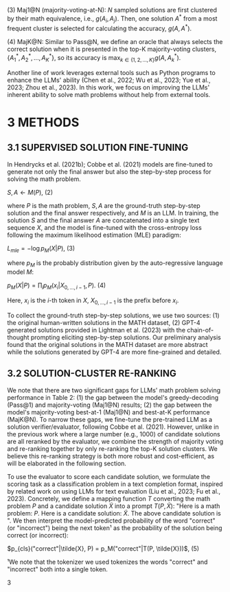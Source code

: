 (3) Maj1@N (majority-voting-at-N): $N$ sampled solutions are first clustered by their math equivalence, i.e., $g(A_i, A_j)$. Then, one solution $A^*$ from a most frequent cluster is selected for calculating the accuracy, $g(A, A^*)$.

(4) MajK@N: Similar to Pass@N, we define an oracle that always selects the correct solution when it is presented in the top-K majority-voting clusters, $\{A_1^*, A_2^*, ..., A_K^*\}$, so its accuracy is $\max_{k\in\{1,2,...,K\}} g(A, A_k^*)$.

Another line of work leverages external tools such as Python programs to enhance the LLMs' ability (Chen et al., 2022; Wu et al., 2023; Yue et al., 2023; Zhou et al., 2023). In this work, we focus on improving the LLMs' inherent ability to solve math problems without help from external tools.

# 3 METHODS

## 3.1 SUPERVISED SOLUTION FINE-TUNING

In Hendrycks et al. (2021b); Cobbe et al. (2021) models are fine-tuned to generate not only the final answer but also the step-by-step process for solving the math problem.

$S, A \leftarrow M(P)$, (2)

where $P$ is the math problem, $S, A$ are the ground-truth step-by-step solution and the final answer respectively, and $M$ is an LLM. In training, the solution $S$ and the final answer $A$ are concatenated into a single text sequence $X$, and the model is fine-tuned with the cross-entropy loss following the maximum likelihood estimation (MLE) paradigm:

$L_{mle} = -\log p_M(X|P)$, (3)

where $p_M$ is the probably distribution given by the auto-regressive language model $M$:

$p_M(X|P) = \prod_i p_M(x_i|X_{0,...,i-1}, P)$. (4)

Here, $x_i$ is the $i$-th token in $X$, $X_{0,...,i-1}$ is the prefix before $x_i$.

To collect the ground-truth step-by-step solutions, we use two sources: (1) the original human-written solutions in the MATH dataset, (2) GPT-4 generated solutions provided in Lightman et al. (2023) with the chain-of-thought prompting eliciting step-by-step solutions. Our preliminary analysis found that the original solutions in the MATH dataset are more abstract while the solutions generated by GPT-4 are more fine-grained and detailed.

## 3.2 SOLUTION-CLUSTER RE-RANKING

We note that there are two significant gaps for LLMs' math problem solving performance in Table 2: (1) the gap between the model's greedy-decoding (Pass@1) and majority-voting (Maj1@N) results; (2) the gap between the model's majority-voting best-at-1 (Maj1@N) and best-at-K performance (MajK@N). To narrow these gaps, we fine-tune the pre-trained LLM as a solution verifier/evaluator, following Cobbe et al. (2021). However, unlike in the previous work where a large number (e.g., 1000) of candidate solutions are all reranked by the evaluator, we combine the strength of majority voting and re-ranking together by only re-ranking the top-K solution clusters. We believe this re-ranking strategy is both more robust and cost-efficient, as will be elaborated in the following section.

To use the evaluator to score each candidate solution, we formulate the scoring task as a classification problem in a text completion format, inspired by related work on using LLMs for text evaluation (Liu et al., 2023; Fu et al., 2023). Concretely, we define a mapping function $T$ converting the math problem $P$ and a candidate solution $\tilde{X}$ into a prompt $T(P, \tilde{X})$: "Here is a math problem: $P$. Here is a candidate solution: $\tilde{X}$. The above candidate solution is ". We then interpret the model-predicted probability of the word "correct" (or "incorrect") being the next token¹ as the probability of the solution being correct (or incorrect):

$p_{cls}("correct"|\tilde{X}, P) = p_M("correct"|T(P, \tilde{X}))$, (5)

¹We note that the tokenizer we used tokenizes the words "correct" and "incorrect" both into a single token.

3
